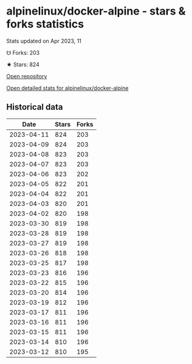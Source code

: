 # alpinelinux/docker-alpine - stars & forks statistics

Stats updated on Apr 2023, 11

☋ Forks: 203

★ Stars: 824

[Open repository](https://github.com/alpinelinux/docker-alpine)

[Open detailed stats for alpinelinux/docker-alpine](https://reviewgithub.com/rep/alpinelinux/docker-alpine)

## Historical data
| Date | Stars | Forks |
|------|-------|-------|
| 2023-04-11 | 824 | 203 | 
| 2023-04-09 | 824 | 203 | 
| 2023-04-08 | 823 | 203 | 
| 2023-04-07 | 823 | 203 | 
| 2023-04-06 | 823 | 202 | 
| 2023-04-05 | 822 | 201 | 
| 2023-04-04 | 822 | 201 | 
| 2023-04-03 | 820 | 201 | 
| 2023-04-02 | 820 | 198 | 
| 2023-03-30 | 819 | 198 | 
| 2023-03-28 | 819 | 198 | 
| 2023-03-27 | 819 | 198 | 
| 2023-03-26 | 818 | 198 | 
| 2023-03-25 | 817 | 198 | 
| 2023-03-23 | 816 | 196 | 
| 2023-03-22 | 815 | 196 | 
| 2023-03-20 | 814 | 196 | 
| 2023-03-19 | 812 | 196 | 
| 2023-03-17 | 811 | 196 | 
| 2023-03-16 | 811 | 196 | 
| 2023-03-15 | 811 | 196 | 
| 2023-03-14 | 810 | 196 | 
| 2023-03-12 | 810 | 195 | 

